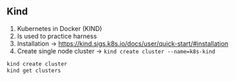 ## Kind

1. Kubernetes in Docker (KIND)
2. Is used to practice harness
3. Installation -> https://kind.sigs.k8s.io/docs/user/quick-start/#installation
4. Create single node cluster -> `kind create cluster --name=k8s-kind`
```bash
kind create cluster
kind get clusters
```

